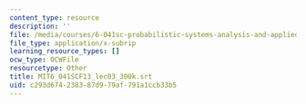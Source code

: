 ```yaml
---
content_type: resource
description: ''
file: /media/courses/6-041sc-probabilistic-systems-analysis-and-applied-probability-fall-2013/c293d674238387d979af791a1ccb33b5_MIT6_041SCF13_lec03_300k.srt
file_type: application/x-subrip
learning_resource_types: []
ocw_type: OCWFile
resourcetype: Other
title: MIT6_041SCF13_lec03_300k.srt
uid: c293d674-2383-87d9-79af-791a1ccb33b5
---
```

